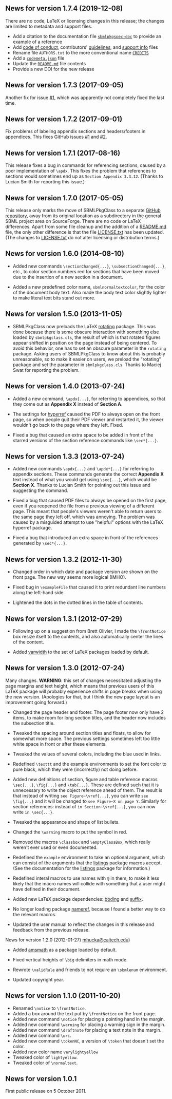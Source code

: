 News for version 1.7.4 (2019-12-08)
-----------------------------------

There are no code, LaTeX or licensing changes in this release; the changes are limited to metadata and support files.

* Add a citation to the documentation file [`sbmlpkgspec-doc`](sbmlpkgspec-doc.pdf) to provide an example of a reference
* Add [code of conduct](CODE_OF_CONDUCT.md), contributors' [guidelines](CONTRIBUTING.md), and [support info](SUPPORT.md) files
* Rename file `AUTHORS.txt` to the more conventional name [`CREDITS`](CREDITS)
* Add a [`codemeta.json`](codemeta.json) file
* Update the [`README.md`](README.md) file contents
* Provide a new DOI for the new release

News for version 1.7.3 (2017-09-05)
----------------------------------

Another fix for issue [#1](https://github.com/sbmlteam/sbmlpkgspec/issues/1), which was apparently not completely fixed the last time.

News for version 1.7.2 (2017-09-01)
----------------------------------

Fix problems of labeling appendix sections and headers/footers in appendices.  This fixes GitHub issues [#1](https://github.com/sbmlteam/sbmlpkgspec/issues/1) and [#2](https://github.com/sbmlteam/sbmlpkgspec/issues/2).


News for version 1.7.1 (2017-08-16)
-----------------------------------

This release fixes a bug in commands for referencing sections, caused by a poor implementation of `\apdx`. This fixes the problem that references to sections would sometimes end up as `Section Appendix 3.3.12`.  (Thanks to Lucian Smith for reporting this issue.)


News for version 1.7.0 (2017-05-05)
-----------------------------------

This release only marks the move of SBMLPkgClass to a separate [GitHub repository](https://github.com/sbmlteam/sbmlpkgspec), away from its original location as a subdirectory in the general SBML project area on SourceForge.  There are no code or LaTeX differences.  Apart from some file cleanup and the addition of a [README.md](README.md) file, the only other difference is that the file [LICENSE.txt](LICENSE.txt) has been updated. (The changes to [LICENSE.txt](LICENSE.txt) do not alter licensing or distribution terms.)

News for version 1.6.0 (2014-08-10)
-----------------------------------

* Added new commands `\sectionChanged{...}`, `\subsectionChanged{...}`, etc., to color section numbers red for sections that have been moved due to the insertion of a new section in a document.

* Added a new predefined color name, `sbmlnormaltextcolor`, for the color of the document body text.  Also made the body text color slightly lighter to make literal text bits stand out more.

News for version 1.5.0 (2013-11-05)
-----------------------------------

* SBMLPkgClass now preloads the LaTeX [rotating](https://www.ctan.org/pkg/rotating?lang=en) package.  This was done because there is some obscure interaction with something else loaded by `sbmlpkgclass.cls`, the result of which is that rotated figures appear shifted in position on the page instead of being centered.  To avoid this behavior, one has to set an obscure parameter in the `rotating` package.  Asking users of SBMLPkgClass to know about this is probably unreasonable, so to make it easier on users, we preload the "rotating" package and set the parameter in `sbmlpkgclass.cls`.  Thanks to Maciej Swat for reporting the problem.

News for version 1.4.0 (2013-07-24)
-----------------------------------

* Added a new command, `\apdx{...}`, for referring to appendices, so that they come out as **Appendix X** instead of **Section A**.

* The settings for [hyperref](https://www.ctan.org/pkg/hyperref?lang=en) caused the PDF to always open on the front page, so when people quit their PDF viewer and restarted it, the viewer wouldn't go back to the page where they left.  Fixed.

* Fixed a bug that caused an extra space to be added in front of the starred versions of the section reference commands like `\sec*{...}`.

News for version 1.3.3 (2013-07-24)
-----------------------------------

* Added new commands `\apdx{...}` and `\apdx*{...}` for referring to appendix sections.  These commands generate the correct **Appendix X** text instead of what you would get using `\sec{...}`, which would be **Section X**.  Thanks to Lucian Smith for pointing out this issue and suggesting the command.

* Fixed a bug that caused PDF files to always be opened on the first page, even if you reopened the file from a previous viewing of a different page.  This meant that people's viewers weren't able to return users to the same page they left off, which was annoying.  The problem was caused by a misguided attempt to use "helpful" options with the LaTeX hyperref package.

* Fixed a bug that introduced an extra space in front of the references generated by `\sec*{...}`.

News for version 1.3.2 (2012-11-30)
-----------------------------------

* Changed order in which date and package version are shown on the front page.  The new way seems more logical (IMHO).

* Fixed bug in `\exampleFile` that caused it to print redundant line numbers along the left-hand side.

* Lightened the dots in the dotted lines in the table of contents.

News for version 1.3.1 (2012-07-29)
-----------------------------------

* Following up on a suggestion from Brett Olivier, I made the `\frontNotice` box resize itself to the contents, and also automatically center the lines of the content.

* Added [varwidth](https://www.ctan.org/pkg/varwidth?lang=en) to the set of LaTeX packages loaded by default.

News for version 1.3.0 (2012-07-24)
-----------------------------------

Many changes.  **WARNING**: this set of changes necessitated adjusting the page margins and text height, which means that previous users of this LaTeX package will probably experience shifts in page breaks when using the new version.  (Apologies for that, but I think the new page layout is an improvement going forward.)

* Changed the page header and footer.  The page footer now only have 2 items, to make room for long section titles, and the header now includes the subsection title.

* Tweaked the spacing around section titles and floats, to allow for somewhat more space.  The previous settings sometimes left too little white space in front or after these elements.

* Tweaked the values of several colors, including the blue used in links.

* Redefined `\texttt` and the example environments to set the font color to pure black, which they were (incorrectly) not doing before.
 
* Added new definitions of section, figure and table reference macros `\sec{...}`, `\fig{...}` and `\tab{...}`.  These are defined such that it is unnecessary to write the object reference ahead of them.  The result is that instead of writing `see Figure~\vref{...}`, you can write `see \fig{...}` and it will be changed to `see Figure~X on page Y`.  Similarly for section references: instead of `in Section~\vref{...}`, you can now write `in \sec{...}`.

* Tweaked the appearance and shape of list bullets.

* Changed the `\warning` macro to put the symbol in red.

* Removed the macros `\classbox` and `\emptyClassBox`, which really weren't ever used or even documented.

* Redefined the `example` environment to take an optional argument, which can consist of the arguments that the [listings](https://www.ctan.org/pkg/listings?lang=en) package macros accept.  (See the documentation for the [listings](https://www.ctan.org/pkg/listings?lang=en) package for information.)

* Redefined interal macros to use names with `@` in them, to make it less likely that the macro names will collide with something that a user might have defined in their document.

* Added new LaTeX package dependencies: [bbding](https://www.ctan.org/pkg/bbding) and [suffix](https://www.ctan.org/pkg/suffix?lang=en).

* No longer loading package [nameref](https://www.ctan.org/pkg/nameref?lang=en), because I found a better way to do the relevant macros.

* Updated the user manual to reflect the changes in this release and feedback from the previous release.


News for version 1.2.0 (2012-01-27) <mhucka@caltech.edu>)

* Added [amsmath](https://www.ctan.org/pkg/amsmath?lang=en) as a package loaded by default.

* Fixed vertical heights of `\big` delimiters in math mode.

* Rewrote `\validRule` and friends to not require an `\sbmlenum` environment.

* Updated copyright year.


News for version 1.1.0 (2011-10-20)
-----------------------------------

* Renamed `\notice` to `\frontNotice`.
* Added a box around the text put by `\frontNotice` on the front page.
* Added new command `\notice` for placing a pointing hand in the margin.
* Added new command `\warning` for placing a warning sign in the margin.
* Added new command `\draftnote` for placing a text note in the margin.
* Added new command `\uri`.
* Added new command `\tokenNC`, a version of `\token` that doesn't set the color.
* Added new color name `verylightyellow`
* Tweaked color of `lightyellow`.
* Tweaked color of `\normaltext`.


News for version 1.0.1
----------------------

First public release on 5 October 2011.

